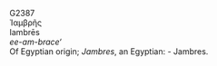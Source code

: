 <body>
  <p>G2387<br>  Ἰαμβρῆς  <br> Iambrēs  <br><i>ee-am-brace‘ </i><br>Of Egyptian origin; <i>Jambres</i>, an Egyptian: - Jambres.<br></p>
 </body>